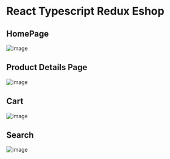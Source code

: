 # React Typescript Redux Eshop
## HomePage
![image](https://github.com/gaurangkeluskar22/React-TS-Redux-eShop/assets/43683829/b5b11077-4ab7-4b07-afb0-b6c2c6556569)

## Product Details Page
![image](https://github.com/gaurangkeluskar22/React-TS-Redux-eShop/assets/43683829/f48ba529-2d41-42ba-8f61-a175bee43644)

## Cart
![image](https://github.com/gaurangkeluskar22/React-TS-Redux-eShop/assets/43683829/7104ad27-000d-4f4e-b2d9-bfc17a1c4b38)

## Search 
![image](https://github.com/gaurangkeluskar22/React-TS-Redux-eShop/assets/43683829/314cac62-d83b-4aee-a471-2d9ba5d99db8)





